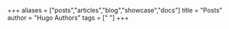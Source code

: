 +++
aliases = ["posts","articles","blog","showcase","docs"]
title = "Posts"
author = "Hugo Authors"
tags = [" "]
+++
